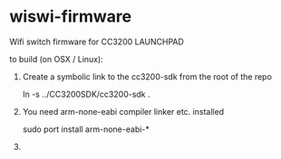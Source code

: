 wiswi-firmware
==============


Wifi switch firmware for CC3200 LAUNCHPAD 

to build (on OSX / Linux):

1. Create a symbolic link to the cc3200-sdk from the root of the repo

    ln -s ../CC3200SDK/cc3200-sdk .

2. You need arm-none-eabi compiler linker etc. installed

    sudo port install arm-none-eabi-*

3. 
